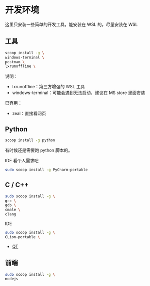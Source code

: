 # 开发环境

这里只安装一些简单的开发工具，能安装在 WSL 的，尽量安装在 WSL

## 工具

```bash
scoop install -g \
windows-terminal \
postman \
lxrunoffline \
```

说明：

- lxrunoffline：第三方增强的 WSL 工具
- windows-terminal：可能会遇到无法启动，建议在 MS store 里面安装

已弃用：

- zeal：直接看网页

## Python

```bash
scoop install -g python
```

有时候还是需要跑 python 脚本的。

IDE 看个人需求吧

```bash
sudo scoop install -g PyCharm-portable
```

## C / C++

```bash
sudo scoop install -g \
gcc \
gdb \
cmale \
clang
```

IDE

```bash
sudo scoop install -g \
CLion-portable \
```

- [QT](https://www.qt.io/)

## 前端

```bash
sudo scoop install -g \
nodejs
```